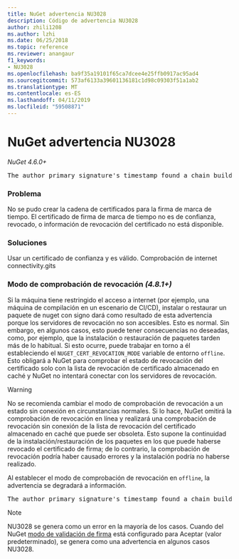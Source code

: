 ```yaml
---
title: NuGet advertencia NU3028
description: Código de advertencia NU3028
author: zhili1208
ms.author: lzhi
ms.date: 06/25/2018
ms.topic: reference
ms.reviewer: anangaur
f1_keywords:
- NU3028
ms.openlocfilehash: ba9f35a19101f65ca7dcee4e25ffb0917ac95ad4
ms.sourcegitcommit: 573af6133a39601136181c1d98c09303f51a1ab2
ms.translationtype: MT
ms.contentlocale: es-ES
ms.lasthandoff: 04/11/2019
ms.locfileid: "59508871"
---
```

# <a name="nuget-warning-nu3028"></a>NuGet advertencia NU3028

*NuGet 4.6.0+*

<pre>The author primary signature's timestamp found a chain building issue: The revocation function was unable to check revocation because the revocation server could not be reached. For more information, visit https://aka.ms/certificateRevocationMode</pre>

### <a name="issue"></a>Problema
No se pudo crear la cadena de certificados para la firma de marca de tiempo. El certificado de firma de marca de tiempo no es de confianza, revocado, o información de revocación del certificado no está disponible.

### <a name="solution"></a>Soluciones
Usar un certificado de confianza y es válido. Comprobación de internet connectivity.gits

### <a name="revocation-check-mode-481"></a>Modo de comprobación de revocación *(4.8.1+)*
Si la máquina tiene restringido el acceso a internet (por ejemplo, una máquina de compilación en un escenario de CI/CD), instalar o restaurar un paquete de nuget con signo dará como resultado de esta advertencia porque los servidores de revocación no son accesibles. Esto es normal.
Sin embargo, en algunos casos, esto puede tener consecuencias no deseadas, como, por ejemplo, que la instalación o restauración de paquetes tarden más de lo habitual. Si esto ocurre, puede trabajar en torno a él estableciendo el `NUGET_CERT_REVOCATION_MODE` variable de entorno `offline`. Esto obligará a NuGet para comprobar el estado de revocación del certificado solo con la lista de revocación de certificado almacenado en caché y NuGet no intentará conectar con los servidores de revocación.

> [!Warning]
> No se recomienda cambiar el modo de comprobación de revocación a un estado sin conexión en circunstancias normales. Si lo hace, NuGet omitirá la comprobación de revocación en línea y realizará una comprobación de revocación sin conexión de la lista de revocación del certificado almacenado en caché que puede ser obsoleta. Esto supone la continuidad de la instalación/restauración de los paquetes en los que puede haberse revocado el certificado de firma; de lo contrario, la comprobación de revocación podría haber causado errores y la instalación podría no haberse realizado.

Al establecer el modo de comprobación de revocación en `offline`, la advertencia se degradará a información.

<pre>The author primary signature's timestamp found a chain building issue: The revocation function was unable to check revocation because the certificate is not available in the cached certificate revocation list and NUGET_CERT_REVOCATION_MODE environment variable has been set to offline. For more information, visit https://aka.ms/certificateRevocationMode.</pre>

> [!Note]
> NU3028 se genera como un error en la mayoría de los casos. Cuando del NuGet [modo de validación de firma](https://docs.microsoft.com/en-us/nuget/consume-packages/installing-signed-packages#configure-package-signature-requirements) está configurado para Aceptar (valor predeterminado), se genera como una advertencia en algunos casos NU3028.
